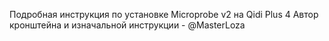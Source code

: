 Подробная инструкция по установке Microprobe v2 на Qidi Plus 4
Автор кронштейна и изначальной инструкции - @MasterLoza
